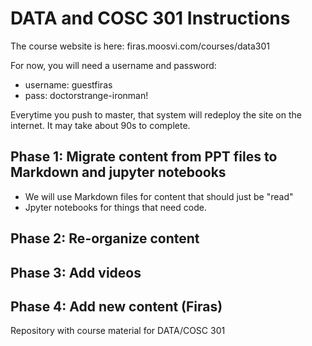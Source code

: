 # DATA and COSC 301 Instructions

The course website is here: firas.moosvi.com/courses/data301

For now, you will need a username and password:

- username: guestfiras
- pass: doctorstrange-ironman!

Everytime you push to master, that system will redeploy the site on the internet.
It may take about 90s to complete.

## Phase 1: Migrate content from PPT files to Markdown and jupyter notebooks

- We will use Markdown files for content that should just be "read"
- Jpyter notebooks for things that need code.

## Phase 2: Re-organize content 

## Phase 3: Add videos

## Phase 4: Add new content (Firas)
Repository with course material for DATA/COSC 301
